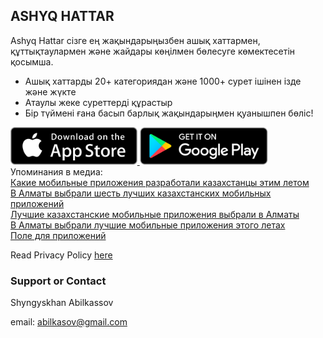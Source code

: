 ## ASHYQ HATTAR

Ashyq Hattar сізге ең жақындарыңызбен ашық хаттармен, құттықтаулармен және жайдары көңілмен бөлесуге көмектесетін қосымша.

- Ашық хаттарды 20+ категориядан және 1000+ сурет ішінен ізде және жүкте
- Атаулы жеке суреттерді құрастыр
- Бір түймені ғана басып барлық жақындарыңмен қуанышпен бөліс!

<div>
  <a href="https://itunes.apple.com/kz/app/ashyq-hattar/id1423553378?mt=8">
  <img src="./assets/images/appstore.png" height="60">
  </a>
  <a href="https://play.google.com/store/apps/details?id=com.ashyqhattar">
  <img src="./assets/images/googleplay.png" height="60">
  </a>
</div>

  <div>
    Упоминания в медиа: 
    <br />
    <a href="https://forbes.kz/process/technologies/kakie_mobilnyie_prilojeniya_razrabotali_kazahstantsyi_etim_letom/"> Какие мобильные приложения разработали казахстанцы этим летом
    </a>
    <br />
    <a href="https://informburo.kz/novosti/v-almaty-vybrali-shest-luchshih-kazahstanskih-mobilnyh-prilozheniy-74868.html">
    В Алматы выбрали шесть лучших казахстанских мобильных приложений
    </a>
    <br />
    <a href="https://bnews.kz/ru/news/luchshie_kazahstanskie_mobilnie_prilozheniya_vibrali_v_almati">
    Лучшие казахстанские мобильные приложения выбрали в Алматы
    </a>
    <br />
    <a href="http://profit.kz/news/48542/V-Almati-vibrali-luchshie-mobilnie-prilozheniya-etogo-leta/">
    В Алматы выбрали лучшие мобильные приложения этого летаx
    </a>
    <br />
    <a href="https://kursiv.kz/thumb//fresh1534386931.pdf">
    Поле для приложений
    </a>
  </div>

Read Privacy Policy [here](./privacy_policy.html)

### Support or Contact

Shyngyskhan Abilkassov

email: abilkasov@gmail.com
